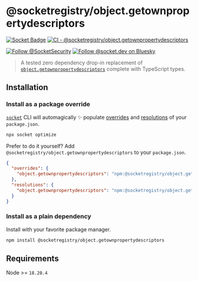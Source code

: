 # @socketregistry/object.getownpropertydescriptors

[![Socket Badge](https://socket.dev/api/badge/npm/package/@socketregistry/object.getownpropertydescriptors)](https://socket.dev/npm/package/@socketregistry/object.getownpropertydescriptors)
[![CI - @socketregistry/object.getownpropertydescriptors](https://github.com/SocketDev/socket-registry/actions/workflows/ci.yml/badge.svg)](https://github.com/SocketDev/socket-registry/actions/workflows/ci.yml)

[![Follow @SocketSecurity](https://img.shields.io/twitter/follow/SocketSecurity?style=social)](https://twitter.com/SocketSecurity)
[![Follow @socket.dev on Bluesky](https://img.shields.io/badge/Follow-@socket.dev-1DA1F2?style=social&logo=bluesky)](https://bsky.app/profile/socket.dev)

> A tested zero dependency drop-in replacement of
> [`object.getownpropertydescriptors`](https://socket.dev/npm/package/object.getownpropertydescriptors)
> complete with TypeScript types.

## Installation

### Install as a package override

[`socket`](https://socket.dev/npm/package/socket) CLI will automagically ✨
populate
[overrides](https://docs.npmjs.com/cli/v9/configuring-npm/package-json#overrides)
and [resolutions](https://yarnpkg.com/configuration/manifest#resolutions) of
your `package.json`.

```sh
npx socket optimize
```

Prefer to do it yourself? Add `@socketregistry/object.getownpropertydescriptors`
to your `package.json`.

```json
{
  "overrides": {
    "object.getownpropertydescriptors": "npm:@socketregistry/object.getownpropertydescriptors@^1"
  },
  "resolutions": {
    "object.getownpropertydescriptors": "npm:@socketregistry/object.getownpropertydescriptors@^1"
  }
}
```

### Install as a plain dependency

Install with your favorite package manager.

```sh
npm install @socketregistry/object.getownpropertydescriptors
```

## Requirements

Node >= `18.20.4`
